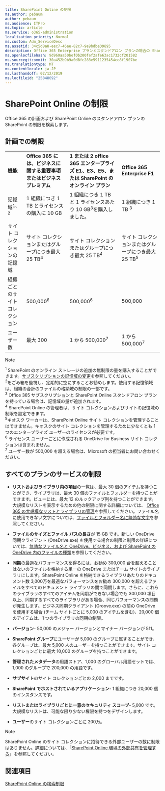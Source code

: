 ```yaml
---
title: SharePoint Online の制限
ms.author: pebaum
author: pebaum
ms.audience: ITPro
ms.topic: article
ms.service: o365-administration
localization_priority: Normal
ms.custom: Adm_ServiceDesc
ms.assetid: 34c5d8a8-eec7-46ae-82c7-9e9bdbe39895
description: Office 365 Enterprise プランとスタンドアロン プランの場合の SharePoint Online の制限について説明します。
ms.openlocfilehash: 9d960aa50bef0b200fef2afe63ac1732cf201582
ms.sourcegitcommit: 30a452b9b9a0d8fc288e5911235454cc8f1907be
ms.translationtype: MT
ms.contentlocale: ja-JP
ms.lasthandoff: 02/12/2019
ms.locfileid: "25848692"
---
```

# <a name="sharepoint-online-limits"></a>SharePoint Online の制限

Office 365 の計画および SharePoint Online のスタンドアロン プランの SharePoint の制限を検索します。
  
## <a name="limits-by-plan"></a>計画での制限

|||||
|:-----|:-----|:-----|:-----|
|**機能** <br/> |**Office 365 には、ビジネスに関する重要事項またはビジネス プレミアム** <br/> |**1 または 2 office 365 エンタープライズ E1、E3、E5、または SharePoint のオンライン プラン** <br/> | **Office 365 Enterprise F1** <br/> |
|記憶域<sup>1、2</sup> <br/> |1 組織につき 1 TB とライセンスの購入に 10 GB  <br/> |1 組織につき 1 TB と 1 ライセンスあたり 10 GB<sup>3</sup>を購入しました。 <br/> |1 組織につき 1 TB <sup>3</sup> <br/> |
|サイト コレクションの記憶域  <br/> |サイト コレクションまたはグループにつき最大 25 TB<sup>4</sup> <br/> |サイト コレクションまたはグループにつき最大 25 TB<sup>4</sup> <br/> |サイト コレクションまたはグループにつき最大 25 TB<sup>5</sup> <br/> |
|組織ごとのサイト コレクション  <br/> |500,000<sup>6</sup> <br/> |500,000<sup>6</sup> <br/> |500,000<br/> |
|ユーザー数  <br/> |最大 300  <br/> |1 から 500,000<sup>7</sup> <br/> |1 から 500,000<sup>7</sup> <br/> |
   
> [!NOTE]
> <sup>1</sup> SharePoint のオンライン ストレージの追加の無制限の量を購入することができます。[サブスクリプションの記憶域の変更](https://support.office.com/article/96EA3533-DE64-4B01-839A-C560875A662C)を参照してください。<br/><sup>2</sup>をごみ箱を監視し、定期的に空にすることお勧めします。使用する記憶領域は、組織の合計のファイルの格納域の制限の一部です。<br/> <sup>3</sup> Office 365 サブスクリプションと SharePoint Online スタンドアロン プランを持っている場合は、記憶域の量が追加されます。<br/><sup>4</sup> SharePoint Online の管理者は、サイト コレクションおよびサイトの記憶域の制限を設定できます。<br/> <sup>5</sup>キオスク ワーカーは、SharePoint Online サイト コレクションを管理することはできません。キオスクのサイト コレクションを管理するために少なくとも 1 つのエンタープライズ ユーザーのライセンスが必要です。<br/> <sup>6</sup> ライセンス ユーザーごとに作成される OneDrive for Business サイト コレクションは含まれません。<br/><sup>7</sup> ユーザー数が 500,000 を超える場合は、Microsoft の担当者にお問い合わせください。 
  

  
## <a name="service-limits-for-all-plans"></a>すべてのプランのサービスの制限

- **リストおよびライブラリ内の項目**の一覧は、最大 30 個のアイテムを持つことができ、ライブラリは、最大 30 個のファイルとフォルダーを持つことができます。ビューには、最大 12 のルックアップ列を持つことができます。大規模なリストを表示するための他の制限に関する詳細については、 [Office 365 の大規模なリストとライブラリの管理](https://support.office.com/article/b4038448-ec0e-49b7-b853-679d3d8fb784)を参照してください。ファイル名に使用できない文字については、[ファイルとフォルダー名に無効な文字](https://support.office.com/article/64883a5d-228e-48f5-b3d2-eb39e07630fa)を参照してください。

- **ファイルのサイズとファイル パスの長さ**が 15 GB です。新しい OneDrive 同期クライアント (OneDrive.exe) を使用する場合の制限と制限の詳細については、[無効なファイル名と OneDrive、ビジネス、および SharePoint の OneDrive 内のファイルの種類](https://support.office.com/article/64883a5d-228e-48f5-b3d2-eb39e07630fa)を参照してください。

- **同期**の最適なパフォーマンスを得るには、お勧め 300,000 台を超えることはないのファイルを格納する単一の OneDrive またはチーム サイトのライブラリにします。SharePoint Online を格納できるライブラリあたりのドキュメント数 3,000万を最適なパフォーマンスをお勧め 300,000 を超えるファイルをすべてのドキュメント ライブラリの間で同期します。さらに、これらのライブラリのすべてのアイテムを同期ができない場合でも 300,000 項目以上、同期するすべてのライブラリがある場合、同じパフォーマンスの問題が発生します。ビジネス同期クライアント (Groove.exe) の前の OneDrive を使用する場合 (チーム サイトごとに 5,000 のアイテムを含む)、20,000 個のアイテムは、1 つのライブラリの同期の制限。

- **バージョン**- 50,000 のメジャー バージョンとマイナー バージョンが 511。

- **SharePoint グループ**にユーザーが 5,000 のグループに属することができ、各グループは、最大 5,000 人のユーザーを持つことができます。サイト コレクションごとに最大 10,000 のグループを持つことができます。

- **管理されたメタデータ**の用語ストア、1,000 のグローバル用語セットでは、1,000 のグループで 200,000 の用語です。

- **サブサイト**のサイト コレクションごとの 2,000 までです。

- **SharePoint でホストされているアプリケーション**- 1 組織につき 20,000 個のインスタンスです。

- **リストまたはライブラリごとに一意のセキュリティ スコープ**- 5,000 です。大規模なリストは、可能な限り少ない権限を持つをデザインします。

- **ユーザー**のサイト コレクションごとに 200万。

> [!NOTE]
> SharePoint Online のサイト コレクションに招待できる外部ユーザーの数に制限はありません。詳細については、「[SharePoint Online 環境の外部共有を管理する](/sharepoint/external-sharing-overview)」を参照してください。

## <a name="see-also"></a>関連項目

[SharePoint Online の検索制限](/sharepoint/search-limits)